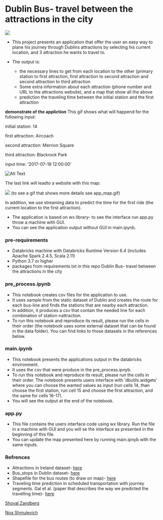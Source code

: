 # Dublin Bus- travel between the attractions in the city
![](https://i.imgur.com/rl7NZOs.jpg)

+ This project presents an application that offer the user an easy way to plane his journey through Dublins attractions by selecting his current location, and 3 attraction he wants to travel to. 
+ The output is:

   + the necessary lines to get from each location to the other (primary station to first attraction, first attraction to second attraction and second attraction to third attraction
   + Some extra information about each attraction (phone number and URL to the attractions website), and a map that show all the above
   + prediction the traveling time between the initial station and the first attraction

**demonstrate of the appliction**
This gif shows what will happend for the following input:

initial station: 14

first attraction: Aircoach

second attraction: Merrion Square

third attraction: Blackrock Park

input time: '2017-07-18 12:00:00'

![Alt Text](https://i.imgur.com/HiHYp2f.gif)


The last link will leadto a website with this map:

![](https://i.imgur.com/FbQ93HZ.png)
(to see a gif that shows more details see app_map.gif)


In addition, we use streaming data to predict the time for the first ride (the current location to the first attraction).
- The application is based on wx library- to see the interface run app.py throw a machine with GUI.
- You can see the application output without GUI in main.ipynb.

### pre-requirements
-	Databricks machine with Databricks Runtime Version 6.4 (includes Apache Spark 2.4.5, Scala 2.11)
-	Python 3.7 or higher
-	packages from requirements.txt in this repo
Dublin Bus- travel between the attractions in the city

### pre_process.ipynb
-	This notebook creates csv files for the application to use.
-	It uses sample from the static dataset of Dublin and creates the route for each bus-line and finds the stations that are nearby each attraction.
-	In addition, it produces a csv that contain the needed line for each combination of station->attraction. 
-	To run this notebook and reproduce its result, please run the cells in their order (the notebook uses some external dataset that can be found in the data folder). You can find links to those datasets in the references below.

### main.ipynb
-	This notebook presents the applications output in the databricks environment. 
-	It uses the csv that were produce in the pre_process.ipnyb.
-	To run this notebook and reproduce its result, please run the cells in their order. The notebook presents users interface with 'dbutils.widgets' where you can choose the wanted values as input (run cells 14, than choose the first station, run cell 15 and choose the first attraction, and the same for cells 16-17).
-	 You will see the output at the end of the notebook.

### app.py
-	This file contains the users interface code using wx library. Run the file in a machine with GUI and you will se the interface as presented in the beginning of this file.
-	You can update the map presented here by running main.ipnyb with the same inputs. 

### Refrences
-	Attractions in Ireland dataset-  [here](https://data.gov.ie/dataset/attractions)
-	Bus_stops in Dublin dataset-  [here](https://hub.arcgis.com/datasets/EsriIreland::dublin-bus-stops)
-	Shapefile for the bus routes (to draw on map)-  [here](https://hub.arcgis.com/datasets/f3cd2313a3e849a798da2dbc68835c77_7?geometry=-6.362%2C53.319%2C-6.145%2C53.355&selectedAttribute=Shape__Length)
-	Traveling time prediction in scheduled transportation with journey segments. Gal et al. (paper that describes the way we predicted the travelling time)-   [here](https://www.sciencedirect.com/science/article/abs/pii/S0306437915002112)

[Shoval Zandberg](https://github.com/shoval-z)

[Noa Shmulevich](https://github.com/noashmul)
